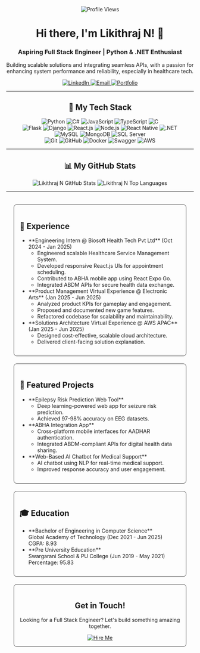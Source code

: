 <div align="center">
  <img src="https://komarev.com/ghpvc/?username=gladiatorr22&color=blue" alt="Profile Views">
</div>

<div align="center">
  <h1>Hi there, I'm Likithraj N! 👋</h1>
  <p><h3>Aspiring Full Stack Engineer | Python & .NET Enthusiast</h3></p>
  <p>Building scalable solutions and integrating seamless APIs, with a passion for enhancing system performance and reliability, especially in healthcare tech.</p>

  <p>
    <a href="https://linkedin.com/in/liki22" target="_blank">
      <img src="https://img.shields.io/badge/LinkedIn-000000?style=for-the-badge&logo=linkedin&logoColor=white" alt="LinkedIn">
    </a>
    <a href="mailto:likhitnataraj@gmail.com" target="_blank">
      <img src="https://img.shields.io/badge/Email-000000?style=for-the-badge&logo=gmail&logoColor=white" alt="Email">
    </a>
    <a href="https://gladiatorr22.github.io/gladiator22.github.io/" target="_blank">
      <img src="https://img.shields.io/badge/Portfolio-000000?style=for-the-badge&logo=google-chrome&logoColor=white" alt="Portfolio">
    </a>
  </p>
</div>

---

<div align="center">
  <h2>🚀 My Tech Stack</h2>
  <p>
    <img src="https://img.shields.io/badge/Python-000000?style=for-the-badge&logo=python&logoColor=white" alt="Python">
    <img src="https://img.shields.io/badge/C%23-000000?style=for-the-badge&logo=c-sharp&logoColor=white" alt="C#">
    <img src="https://img.shields.io/badge/JavaScript-000000?style=for-the-badge&logo=javascript&logoColor=white" alt="JavaScript">
    <img src="https://img.shields.io/badge/TypeScript-000000?style=for-the-badge&logo=typescript&logoColor=white" alt="TypeScript">
    <img src="https://img.shields.io/badge/C-000000?style=for-the-badge&logo=c&logoColor=white" alt="C">
    <br>
    <img src="https://img.shields.io/badge/Flask-000000?style=for-the-badge&logo=flask&logoColor=white" alt="Flask">
    <img src="https://img.shields.io/badge/Django-000000?style=for-the-badge&logo=django&logoColor=white" alt="Django">
    <img src="https://img.shields.io/badge/React-000000?style=for-the-badge&logo=react&logoColor=white" alt="React.js">
    <img src="https://img.shields.io/badge/Node.js-000000?style=for-the-badge&logo=node.js&logoColor=white" alt="Node.js">
    <img src="https://img.shields.io/badge/React_Native-000000?style=for-the-badge&logo=react-native&logoColor=white" alt="React Native">
    <img src="https://img.shields.io/badge/.NET-000000?style=for-the-badge&logo=dotnet&logoColor=white" alt=".NET">
    <br>
    <img src="https://img.shields.io/badge/MySQL-000000?style=for-the-badge&logo=mysql&logoColor=white" alt="MySQL">
    <img src="https://img.shields.io/badge/MongoDB-000000?style=for-the-badge&logo=mongodb&logoColor=white" alt="MongoDB">
    <img src="https://img.shields.io/badge/SQL_Server-000000?style=for-the-badge&logo=microsoft-sql-server&logoColor=white" alt="SQL Server">
    <br>
    <img src="https://img.shields.io/badge/Git-000000?style=for-the-badge&logo=git&logoColor=white" alt="Git">
    <img src="https://img.shields.io/badge/GitHub-000000?style=for-the-badge&logo=github&logoColor=white" alt="GitHub">
    <img src="https://img.shields.io/badge/Docker-000000?style=for-the-badge&logo=docker&logoColor=white" alt="Docker">
    <img src="https://img.shields.io/badge/Swagger-000000?style=for-the-badge&logo=swagger&logoColor=white" alt="Swagger">
    <img src="https://img.shields.io/badge/AWS-000000?style=for-the-badge&logo=amazon-aws&logoColor=white" alt="AWS">
  </p>
</div>

---

<div align="center">
  <h2>📊 My GitHub Stats</h2>
  <p>
    <img src="https://github-readme-stats.vercel.app/api?username=gladiatorr22&show_icons=true&theme=dark&include_all_commits=true&count_private=true" alt="Likithraj N GitHub Stats">
    <img src="https://github-readme-stats.vercel.app/api/top-langs/?username=gladiatorr22&layout=compact&theme=dark" alt="Likithraj N Top Languages">
  </p>
</div>

---

<div style="display: flex; flex-wrap: wrap; justify-content: space-around; gap: 20px; padding: 20px;">
  <div style="flex: 1 1 45%; border: 1px solid #333; padding: 15px; border-radius: 8px;">
    <h2>💼 Experience</h2>
    <ul>
      <li>**Engineering Intern @ Biosoft Health Tech Pvt Ltd** (Oct 2024 - Jan 2025)
        <ul>
          <li>Engineered scalable Healthcare Service Management System.</li>
          <li>Developed responsive React.js UIs for appointment scheduling.</li>
          <li>Contributed to ABHA mobile app using React Expo Go.</li>
          <li>Integrated ABDM APIs for secure health data exchange.</li>
        </ul>
      </li>
      <li>**Product Management Virtual Experience @ Electronic Arts** (Jan 2025 - Jun 2025)
        <ul>
          <li>Analyzed product KPIs for gameplay and engagement.</li>
          <li>Proposed and documented new game features.</li>
          <li>Refactored codebase for scalability and maintainability.</li>
        </ul>
      </li>
      <li>**Solutions Architecture Virtual Experience @ AWS APAC** (Jan 2025 - Jun 2025)
        <ul>
          <li>Designed cost-effective, scalable cloud architecture.</li>
          <li>Delivered client-facing solution explanation.</li>
        </ul>
      </li>
    </ul>
  </div>

  <div style="flex: 1 1 45%; border: 1px solid #333; padding: 15px; border-radius: 8px;">
    <h2>🌟 Featured Projects</h2>
    <ul>
      <li>**Epilepsy Risk Prediction Web Tool**
        <ul>
          <li>Deep learning-powered web app for seizure risk prediction.</li>
          <li>Achieved 97-98% accuracy on EEG datasets.</li>
        </ul>
      </li>
      <li>**ABHA Integration App**
        <ul>
          <li>Cross-platform mobile interfaces for AADHAR authentication.</li>
          <li>Integrated ABDM-compliant APIs for digital health data sharing.</li>
        </ul>
      </li>
      <li>**Web-Based AI Chatbot for Medical Support**
        <ul>
          <li>AI chatbot using NLP for real-time medical support.</li>
          <li>Improved response accuracy and user engagement.</li>
        </ul>
      </li>
    </ul>
  </div>

  <div style="flex: 1 1 45%; border: 1px solid #333; padding: 15px; border-radius: 8px;">
    <h2>🎓 Education</h2>
    <ul>
      <li>**Bachelor of Engineering in Computer Science**
        <br>Global Academy of Technology (Dec 2021 - Jun 2025)
        <br>CGPA: 8.93
      </li>
      <li>**Pre University Education**
        <br>Swargarani School & PU College (Jun 2019 - May 2021)
        <br>Percentage: 95.83
      </li>
    </ul>
  </div>

  <div style="flex: 1 1 45%; border: 1px solid #333; padding: 15px; border-radius: 8px; text-align: center;">
    <h2>Get in Touch!</h2>
    <p>Looking for a Full Stack Engineer? Let's build something amazing together.</p>
    <a href="mailto:likhitnataraj@gmail.com" target="_blank">
      <img src="https://img.shields.io/badge/HIRE_ME-000000?style=for-the-badge&logo=googlegemini&logoColor=white" alt="Hire Me">
    </a>
  </div>
</div>
